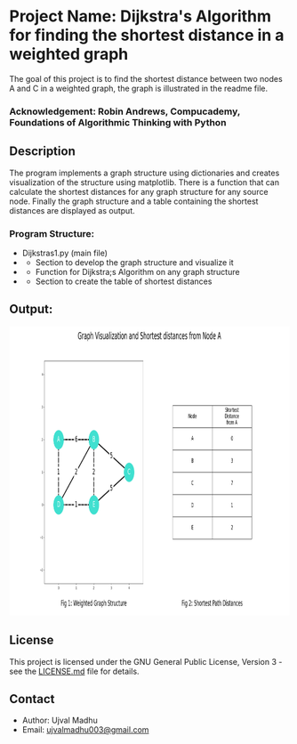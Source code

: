 # Project Name: Dijkstra's Algorithm for finding the shortest distance in a weighted graph

 The goal of this project is to find the shortest distance between two nodes A and C in a weighted graph, the graph is illustrated in the readme file.


### Acknowledgement: Robin Andrews, Compucademy, Foundations of Algorithmic Thinking with Python

## Description

The program implements a graph structure using dictionaries and creates visualization of the structure using matplotlib.
There is a function that can calculate the shortest distances for any graph structure for any source node.
Finally the graph structure and a table containing the shortest distances are displayed as output.

### Program Structure:


- Dijkstras1.py (main file)
- - Section to develop the graph structure and visualize it
- - Function for Dijkstra;s Algorithm on any graph structure
- - Section to create the table of shortest distances 


## Output:

<p>
    <img = src = "./Output.png", width = "730" height = "520">
</p>

## License

This project is licensed under the GNU General Public License, Version 3 - see the [LICENSE.md](../../LICENSE.md) file for details.

## Contact

- Author: Ujval Madhu
- Email: ujvalmadhu003@gmail.com
